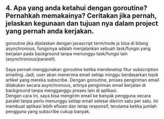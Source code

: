 ## 4. Apa yang anda ketahui dengan goroutine? Pernahkah memakainya? Ceritakan jika pernah, jelaskan kegunaan dan tujuan nya dalam project yang pernah anda kerjakan.

goroutine jika dijelaskan dengan javascript term/node.js bisa di bilang asynchronous, fungsinya adalah menjalankan sebuah task/fungsi yang berjalan pada background tanpa menunggu task/fungsi lain (asynchronous/pararell).</br>
</br>
Saya pernah menggunakan goroutine ketika mendevelop fitur subscription emailing. Jadi, user akan menerima email setiap minggu berdasarkan topik artikel yang mereka subscribe. Dengan goroutine, proses pengiriman email dilakukan secara asynchronous, artinya pengiriman email berjalan di background tanpa mengganggu proses lain di aplikasi.
</br>
Dengan cara ini, saya bisa mengirim email ke banyak pengguna secara paralel tanpa perlu menunggu setiap email selesai dikirim satu per satu. Ini membuat aplikasi lebih efisien dan tetap responsif, terutama ketika jumlah pengguna yang subscribe cukup banyak.